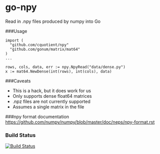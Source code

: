 # go-npy
Read in .npy files produced by numpy into Go

###Usage
```
import (
  "github.com/cquotient/npy"
  "github.com/gonum/matrix/mat64"
)
...

rows, cols, data, err := npy.NpyRead("data/dense.py")
x := mat64.NewDense(int(rows), int(cols), data)
```

###Caveats
- This is a hack, but it does work for us
- Only supports dense float64 matrices
- .npz files are not currently supported
- Assumes a single matrix in the file

###npy format documentation
https://github.com/numpy/numpy/blob/master/doc/neps/npy-format.rst

### Build Status
[![Build Status](https://travis-ci.org/cquotient/npy.svg?branch=master)](https://travis-ci.org/cquotient/npy)

